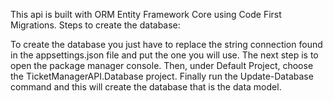 This api is built with ORM Entity Framework Core using Code First Migrations. Steps to create the database:

To create the database you just have to replace the string connection found in the appsettings.json file and put the one you will use.
The next step is to open the package manager console.
Then, under Default Project, choose the TicketManagerAPI.Database project.
Finally run the Update-Database command and this will create the database that is the data model.
